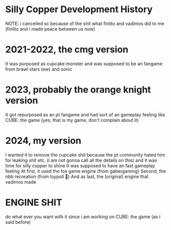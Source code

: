 # Silly Copper Development History

NOTE: i cancelled sc because of the shit what finlito and vadimos did to me (finlito and i made peace between us now)

# 2021-2022, the cmg version
It was purposed as cupcake monster and was supposed to be an fangame from brawl stars (ew) and sonic 
# 2023, probably the orange knight version
It got repurposed as an pt fangame and had sort of an gameplay feeling like CUBE: the game (yes, that is my game, don't complain about it)
# 2024, my version
I wanted it to remove the cupcake shit because the pt community hated him for leaking shit etc. (i am not gonna call all the details on this) and it was time for silly copper to shine
It was supposed to have an fast gameplay feeling
At first, it used the fox game engine (from gabergaming)
Second, the nbb recreation (from loypoll 🤮)
And as last, the (original) engine that vadimos made

# ENGINE SHIT

do what ever you want with it since i am working on CUBE: the game (as i said before)
